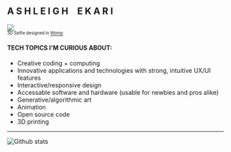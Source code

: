 
## A S H L E I G H  E K A R I
![](https://images.squarespace-cdn.com/content/v1/55cf708be4b0d960b1718a9a/285e99ed-5acb-4fc3-b92c-1bd656cbfe2e/ezgif-3-4b3024f788.gif?format=200w)
<br><sup><sub>3D Selfie designed in [Womp](https://www.womp.com/)</sub></sup>

#### TECH TOPICS I'M CURIOUS ABOUT:
- Creative coding + computing
- Innovative applications and technologies with strong, intuitive UX/UI features
- Interactive/responsive design
- Accessable software and hardware (usable for newbies and pros alike)
- Generative/algorithmic art
- Animation
- Open source code
- 3D printing
<hr>

![Github stats](https://github-readme-stats.vercel.app/api?username=aekari)
